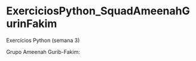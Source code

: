 # ExerciciosPython_SquadAmeenahGurinFakim
Exercícios Python (semana 3)

Grupo Ameenah Gurib-Fakim:

